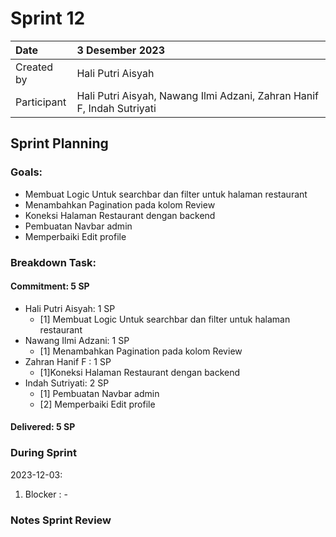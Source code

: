 # Sprint 12

|Date|3 Desember 2023|
| :- | :- |
|Created by|Hali Putri Aisyah|
|Participant|Hali Putri Aisyah, Nawang Ilmi Adzani, Zahran Hanif F, Indah Sutriyati|
## Sprint Planning
### Goals:
- Membuat Logic Untuk searchbar dan filter untuk halaman restaurant
- Menambahkan Pagination pada kolom Review
- Koneksi Halaman Restaurant dengan backend
- Pembuatan Navbar admin
- Memperbaiki Edit profile
### Breakdown Task:
#### Commitment: 5 SP
- Hali Putri Aisyah: 1 SP
  - [1] Membuat Logic Untuk searchbar dan filter untuk halaman restaurant
- Nawang Ilmi Adzani: 1 SP
  - [1] Menambahkan Pagination pada kolom Review
- Zahran Hanif F : 1 SP
  - [1]Koneksi Halaman Restaurant dengan backend
- Indah Sutriyati: 2 SP
  - [1] Pembuatan Navbar admin
  - [2] Memperbaiki Edit profile
#### Delivered:	 5 SP
### During Sprint
2023-12-03:

1. Blocker : -

### Notes Sprint Review


